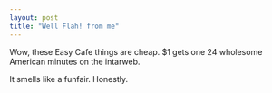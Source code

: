 ```yaml
---
layout: post
title: "Well Flah! from me"
---
```

Wow, these Easy Cafe things are cheap. $1 gets one 24 wholesome American
minutes on the intarweb.

It smells like a funfair. Honestly.

